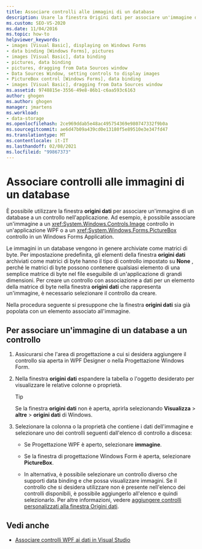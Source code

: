 ```yaml
---
title: Associare controlli alle immagini di un database
description: Usare la finestra Origini dati per associare un'immagine di un database a un controllo nell'applicazione di Visual Studio.
ms.custom: SEO-VS-2020
ms.date: 11/04/2016
ms.topic: how-to
helpviewer_keywords:
- images [Visual Basic], displaying on Windows Forms
- data binding [Windows Forms], pictures
- images [Visual Basic], data binding
- pictures, data binding
- pictures, dragging from Data Sources window
- Data Sources Window, setting controls to display images
- PictureBox control [Windows Forms], data binding
- images [Visual Basic], dragging from Data Sources window
ms.assetid: 9748815e-3556-49e8-86b1-c6aa593c6163
author: ghogen
ms.author: ghogen
manager: jmartens
ms.workload:
- data-storage
ms.openlocfilehash: 2ce969ddab5e48ac495754369e980747332f9b0a
ms.sourcegitcommit: ae6d47b09a439cd0e13180f5e89510e3e347fd47
ms.translationtype: MT
ms.contentlocale: it-IT
ms.lasthandoff: 02/08/2021
ms.locfileid: "99867373"
---
```

# <a name="bind-controls-to-pictures-from-a-database"></a>Associare controlli alle immagini di un database

È possibile utilizzare la finestra **origini dati** per associare un'immagine di un database a un controllo nell'applicazione. Ad esempio, è possibile associare un'immagine a un <xref:System.Windows.Controls.Image> controllo in un'applicazione WPF o a un <xref:System.Windows.Forms.PictureBox> controllo in un Windows Forms Application.

Le immagini in un database vengono in genere archiviate come matrici di byte. Per impostazione predefinita, gli elementi della finestra **origini dati** archiviati come matrici di byte hanno il tipo di controllo impostato su **None** , perché le matrici di byte possono contenere qualsiasi elemento di una semplice matrice di byte nel file eseguibile di un'applicazione di grandi dimensioni. Per creare un controllo con associazione a dati per un elemento della matrice di byte nella finestra **origini dati** che rappresenta un'immagine, è necessario selezionare il controllo da creare.

Nella procedura seguente si presuppone che la finestra **origini dati** sia già popolata con un elemento associato all'immagine.

## <a name="to-bind-a-picture-in-a-database-to-a-control"></a>Per associare un'immagine di un database a un controllo

1. Assicurarsi che l'area di progettazione a cui si desidera aggiungere il controllo sia aperta in WPF Designer o nella Progettazione Windows Form.

2. Nella finestra **origini dati** espandere la tabella o l'oggetto desiderato per visualizzare le relative colonne o proprietà.

   > [!TIP]
   > Se la finestra **origini dati** non è aperta, aprirla selezionando **Visualizza**  >  **altre**  >  **origini dati** di Windows.

3. Selezionare la colonna o la proprietà che contiene i dati dell'immagine e selezionare uno dei controlli seguenti dall'elenco di controllo a discesa:

    - Se Progettazione WPF è aperto, selezionare **immagine**.

    - Se la finestra di progettazione Windows Form è aperta, selezionare **PictureBox**.

    - In alternativa, è possibile selezionare un controllo diverso che supporti data binding e che possa visualizzare immagini. Se il controllo che si desidera utilizzare non è presente nell'elenco dei controlli disponibili, è possibile aggiungerlo all'elenco e quindi selezionarlo. Per altre informazioni, vedere [aggiungere controlli personalizzati alla finestra Origini dati](../data-tools/add-custom-controls-to-the-data-sources-window.md).

## <a name="see-also"></a>Vedi anche

- [Associare controlli WPF ai dati in Visual Studio](../data-tools/bind-wpf-controls-to-data-in-visual-studio.md)
